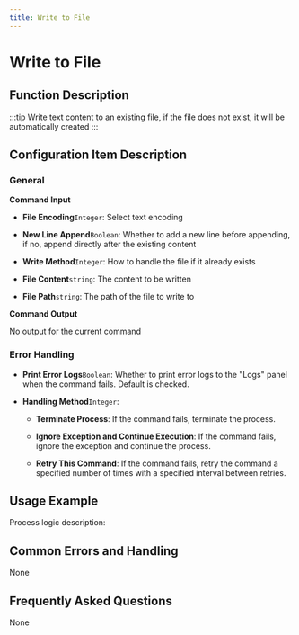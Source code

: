 ```yaml
---
title: Write to File
---
```


# Write to File

## Function Description

:::tip 
Write text content to an existing file, if the file does not exist, it will be automatically created
:::

## Configuration Item Description

### General

**Command Input**

- **File Encoding**`Integer`: Select text encoding

- **New Line Append**`Boolean`: Whether to add a new line before appending, if no, append directly after the existing content

- **Write Method**`Integer`: How to handle the file if it already exists

- **File Content**`string`: The content to be written

- **File Path**`string`: The path of the file to write to


**Command Output**

No output for the current command


### Error Handling

- **Print Error Logs**`Boolean`: Whether to print error logs to the "Logs" panel when the command fails. Default is checked. 

- **Handling Method**`Integer`:

    - **Terminate Process**: If the command fails, terminate the process.

    - **Ignore Exception and Continue Execution**: If the command fails, ignore the exception and continue the process.

    - **Retry This Command**: If the command fails, retry the command a specified number of times with a specified interval between retries.

## Usage Example

Process logic description:

## Common Errors and Handling

None

## Frequently Asked Questions

None

